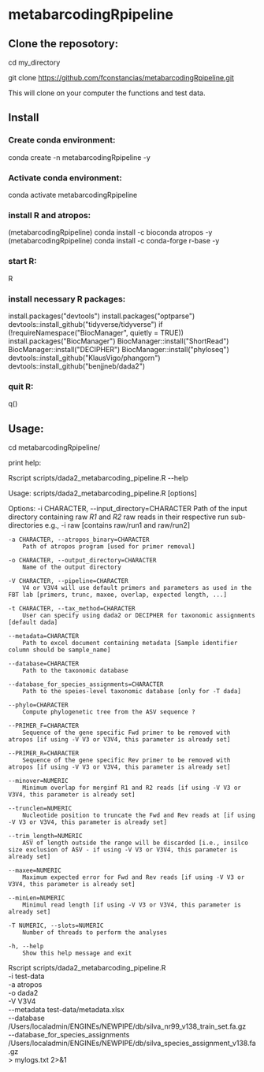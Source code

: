 # metabarcodingRpipeline

## Clone the reposotory:
cd my_directory

git clone https://github.com/fconstancias/metabarcodingRpipeline.git

This will clone on your computer the functions and test data.

## Install
### Create conda environment:
conda create -n metabarcodingRpipeline -y
### Activate conda environment:
conda activate metabarcodingRpipeline
### install R and atropos:
(metabarcodingRpipeline) conda install -c bioconda atropos -y
(metabarcodingRpipeline) conda install -c conda-forge r-base -y
### start R:
R
### install necessary R packages:
install.packages("devtools")
install.packages("optparse")
devtools::install_github("tidyverse/tidyverse")
if (!requireNamespace("BiocManager", quietly = TRUE))
install.packages("BiocManager")
BiocManager::install("ShortRead")
BiocManager::install("DECIPHER")
BiocManager::install("phyloseq")
devtools::install_github("KlausVigo/phangorn")
devtools::install_github("benjjneb/dada2")
### quit R:
q()

## Usage:
cd metabarcodingRpipeline/

print help:

Rscript scripts/dada2_metabarcoding_pipeline.R --help

Usage: scripts/dada2_metabarcoding_pipeline.R [options]


Options:
	-i CHARACTER, --input_directory=CHARACTER
		Path of the input directory containing raw _R1_ and _R2_ raw reads in their respective run sub-directories e.g., -i raw [contains raw/run1 and raw/run2]
	
	-a CHARACTER, --atropos_binary=CHARACTER
		Path of atropos program [used for primer removal]

	-o CHARACTER, --output_directory=CHARACTER
		Name of the output directory

	-V CHARACTER, --pipeline=CHARACTER
		V4 or V3V4 will use default primers and parameters as used in the FBT lab [primers, trunc, maxee, overlap, expected length, ...]

	-t CHARACTER, --tax_method=CHARACTER
		User can specify using dada2 or DECIPHER for taxonomic assignments [default dada]

	--metadata=CHARACTER
		Path to excel document containing metadata [Sample identifier column should be sample_name]

	--database=CHARACTER
		Path to the taxonomic database

	--database_for_species_assignments=CHARACTER
		Path to the speies-level taxonomic database [only for -T dada]

	--phylo=CHARACTER
		Compute phylogenetic tree from the ASV sequence ?

	--PRIMER_F=CHARACTER
		Sequence of the gene specific Fwd primer to be removed with atropos [if using -V V3 or V3V4, this parameter is already set]

	--PRIMER_R=CHARACTER
		Sequence of the gene specific Rev primer to be removed with atropos [if using -V V3 or V3V4, this parameter is already set]

	--minover=NUMERIC
		Minimum overlap for merginf R1 and R2 reads [if using -V V3 or V3V4, this parameter is already set]

	--trunclen=NUMERIC
		Nucleotide position to truncate the Fwd and Rev reads at [if using -V V3 or V3V4, this parameter is already set]

	--trim_length=NUMERIC
		ASV of length outside the range will be discarded [i.e., insilco size exclusion of ASV - if using -V V3 or V3V4, this parameter is already set]

	--maxee=NUMERIC
		Maximum expected error for Fwd and Rev reads [if using -V V3 or V3V4, this parameter is already set]

	--minLen=NUMERIC
		Minimul read length [if using -V V3 or V3V4, this parameter is already set]

	-T NUMERIC, --slots=NUMERIC
		Number of threads to perform the analyses

	-h, --help
		Show this help message and exit


Rscript scripts/dada2_metabarcoding_pipeline.R \
	-i test-data \
	-a atropos \
	-o dada2 \
	-V V3V4 \
	--metadata test-data/metadata.xlsx \
	--database /Users/localadmin/ENGINEs/NEWPIPE/db/silva_nr99_v138_train_set.fa.gz \
	--database_for_species_assignments /Users/localadmin/ENGINEs/NEWPIPE/db/silva_species_assignment_v138.fa.gz \
	> mylogs.txt 2>&1
